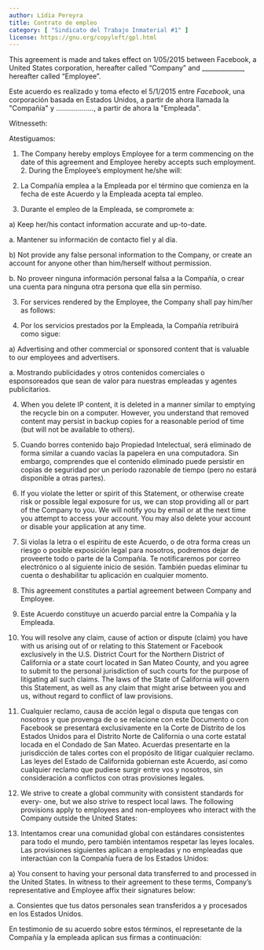 ```yaml
---
author: Lídia Pereyra
title: Contrato de empleo
category: [ "Sindicato del Trabajo Inmaterial #1" ]
license: https://gnu.org/copyleft/gpl.html
---
```



This agreement is made and takes effect on 1/05/2015 between Facebook, a
United States corporation, hereafter called “Company” and _____________,
hereafter called “Employee”.

Este acuerdo es realizado y toma efecto el 5/1/2015 entre _Facebook_,
una corporación basada en Estados Unidos, a partir de ahora llamada la
"Compañía" y ..................., a partir de ahora la "Empleada".

Witnesseth:

Atestiguamos:

1. The Company hereby employs Employee for a term commencing on the date
   of this agreement and Employee hereby accepts such employment. 2.
   During the Employee’s employment he/she will:

1. La Compañía emplea a la Empleada por el término que comienza en la
   fecha de este Acuerdo y la Empleada acepta tal empleo.

2. Durante el empleo de la Empleada, se compromete a:

a) Keep her/his contact information accurate and up-to-date.


   a. Mantener su información de contacto fiel y al día.


b) Not provide any false personal information to the Company, or create
an account for anyone other than him/herself without permission.

   b. No proveer ninguna información personal falsa a la Compañía, o
   crear una cuenta para ninguna otra persona que ella sin permiso.

3. For services rendered by the Employee, the Company shall pay him/her as follows:

3. Por los servicios prestados por la Empleada, la Compañía retribuirá
   como sigue:

a) Advertising and other commercial or sponsored content that is
valuable to our employees and advertisers.

   a. Mostrando publicidades y otros contenidos comerciales o
   esponsoreados que sean de valor para nuestras empleadas y agentes
   publicitarios.


4. When you delete IP content, it is deleted in a manner similar to
   emptying the recycle bin on a computer. However, you understand that
   removed content may persist in backup copies for a reasonable period
   of time (but will not be available to others).

4. Cuando borres contenido bajo Propiedad Intelectual, será eliminado de
   forma similar a cuando vacías la papelera en una computadora.  Sin
   embargo, comprendes que el contenido eliminado puede persistir en
   copias de seguridad por un período razonable de tiempo (pero no
   estará disponible a otras partes).

5. If you violate the letter or spirit of this Statement, or otherwise
   create risk or possible legal exposure for us, we can stop providing
   all or part of the Company to you. We will notify you by email or at
   the next time you attempt to access your account. You may also delete
   your account or disable your application at any time.

5. Si violas la letra o el espíritu de este Acuerdo, o de otra forma
   creas un riesgo o posible exposición legal para nosotros, podremos
   dejar de proveerte todo o parte de la Compañía.  Te notificaremos por
   correo electrónico o al siguiente inicio de sesión.  También puedas
   eliminar tu cuenta o deshabilitar tu aplicación en cualquier momento.

6. This agreement constitutes a partial agreement between Company and
   Employee.

6. Este Acuerdo constituye un acuerdo parcial entre la Compañía y la
   Empleada.

7. You will resolve any claim, cause of action or dispute (claim) you
   have with us arising out of or relating to this Statement or Facebook
   exclusively in the U.S. District Court for the Northern District of
   California or a state court located in San Mateo County, and you
   agree to submit to the personal jurisdiction of such courts for the
   purpose of litigating all such claims. The laws of the State of
   California will govern this Statement, as well as any claim that
   might arise between you and us, without regard to conflict of law
   provisions.

7. Cualquier reclamo, causa de acción legal o disputa que tengas con
   nosotros y que provenga de o se relacione con este Documento o con
   Facebook se presentará exclusivamente en la Corte de Distrito de los
   Estados Unidos para el Distrito Norte de California o una corte
   estatal locada en el Condado de San Mateo.  Acuerdas presentarte en
   la jurisdicción de tales cortes con el propósito de litigar cualquier
   reclamo.  Las leyes del Estado de Californida gobiernan este Acuerdo,
   así como cualquier reclamo que pudiese surgir entre vos y nosotros,
   sin consideración a conflictos con otras provisiones legales.

8. We strive to create a global community with consistent standards for
   every- one, but we also strive to respect local laws. The following
   provisions apply to employees and non-employees who interact with the
   Company outside the United States:

8. Intentamos crear una comunidad global con estándares consistentes
   para todo el mundo, pero también intentamos respetar las leyes
   locales.  Las provisiones siguientes aplican a empleadas y no
   empleadas que interactúan con la Compañía fuera de los Estados
   Unidos:

a) You consent to having your personal data transferred to and processed
in the United States.  In witness to their agreement to these terms,
Company’s representative and Employee affix their signatures below: 

   a. Consientes que tus datos personales sean transferidos a y
   procesados en los Estados Unidos.


En testimonio de su acuerdo sobre estos términos, el represetante de la
Compañía y la empleada aplican sus firmas a continuación:

